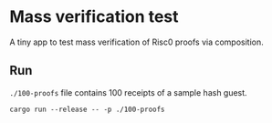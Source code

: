 # Mass verification test

A tiny app to test mass verification of Risc0 proofs via composition.

## Run 

`./100-proofs` file contains 100 receipts of a sample hash guest.

`cargo run --release -- -p ./100-proofs`
